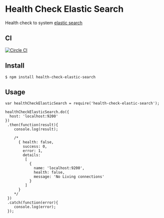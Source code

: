 # Health Check Elastic Search

Health check to system [elastic search](https://www.elastic.co/)

## CI
[![Circle CI](https://circleci.com/gh/LucasRodrigues/health-check-elastic-search/tree/master.svg?style=svg)](https://circleci.com/gh/LucasRodrigues/health-check-elastic-search/tree/master)

## Install

```
$ npm install health-check-elastic-search
```

## Usage

```
var healthCheckElasticSearch = require('health-check-elastic-search');

healthCheckElasticSearch.do({
  host: 'localhost:9200'
})
 .then(function(result){
    console.log(result); 
    
    /* 
      { health: false,
        success: 0,
        error: 1,
        details: 
         [ 
           { 
             name: 'localhost:9200',
             health: false,
             message: 'No Living connections' 
           } 
         ] 
      }
    */
 })
 .catch(function(error){
    console.log(error); 
 });
```
